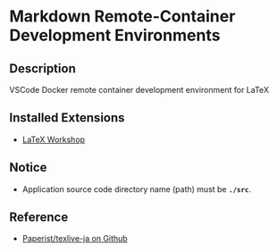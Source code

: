 # Markdown Remote-Container Development Environments

## Description

VSCode Docker remote container development environment for LaTeX

## Installed Extensions

- [LaTeX Workshop](https://marketplace.visualstudio.com/items?itemName=James-Yu.latex-workshop)

## Notice

- Application source code directory name (path) must be **`./src`**.

## Reference

- [Paperist/texlive-ja on Github](https://github.com/Paperist/texlive-ja)
